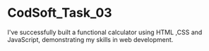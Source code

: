 # CodSoft_Task_03
I've successfully built a functional calculator using HTML ,CSS and JavaScript, demonstrating my skills in web development.
